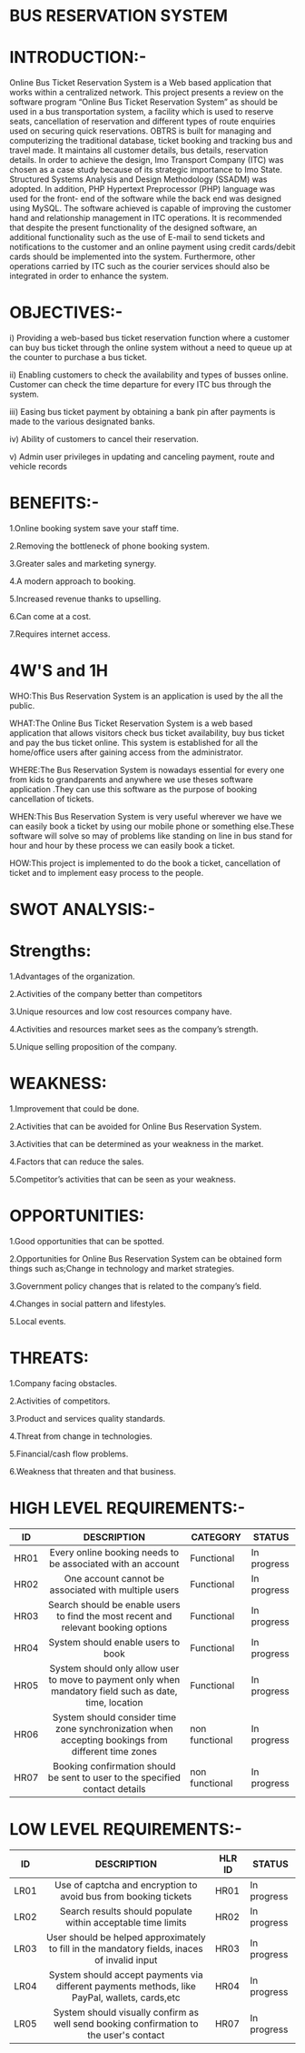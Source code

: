 # BUS RESERVATION SYSTEM
# INTRODUCTION:-
Online Bus Ticket Reservation System is a Web based application that works within a 
centralized network. This project presents a review on the software program “Online Bus Ticket 
Reservation System” as should be used in a bus transportation system, a facility which is used to 
reserve seats, cancellation of reservation and different types of route enquiries used on securing 
quick reservations. OBTRS is built for managing and computerizing the traditional database, 
ticket booking and tracking bus and travel made. It maintains all customer details, bus details, 
reservation details. In order to achieve the design, Imo Transport Company (ITC) was chosen as 
a case study because of its strategic importance to Imo State. Structured Systems Analysis and 
Design Methodology (SSADM) was adopted. In addition, PHP Hypertext Preprocessor (PHP) 
language was used for the front- end of the software while the back end was designed using 
MySQL. The software achieved is capable of improving the customer hand and relationship 
management in ITC operations. It is recommended that despite the present functionality of the 
designed software, an additional functionality such as the use of E-mail to send tickets and 
notifications to the customer and an online payment using credit cards/debit cards should be 
implemented into the system. Furthermore, other operations carried by ITC such as the courier 
services should also be integrated in order to enhance the system.

# OBJECTIVES:-
i) Providing a web-based bus ticket reservation function where a customer can 
buy bus ticket through the online system without a need to queue up at the 
counter to purchase a bus ticket.

ii) Enabling customers to check the availability and types of busses online. 
Customer can check the time departure for every ITC bus through the 
system.

iii) Easing bus ticket payment by obtaining a bank pin after payments is made to 
the various designated banks. 

iv) Ability of customers to cancel their reservation.

v) Admin user privileges in updating and canceling payment, route and vehicle 
records

# BENEFITS:-
1.Online booking system save your staff time.

2.Removing the bottleneck of phone booking system.

3.Greater sales and marketing synergy.

4.A modern approach to booking.

5.Increased revenue thanks to upselling.

6.Can come at a cost.

7.Requires internet access.

# 4W'S and 1H
WHO:This Bus Reservation System is an application is used by the all the public.

WHAT:The Online Bus Ticket Reservation System is a web based application that allows visitors check bus ticket availability, buy bus ticket and pay the bus ticket online.  This system is established for all the home/office users after gaining access from the administrator.

WHERE:The Bus Reservation System is nowadays essential for every one from kids to grandparents and anywhere we use theses software application .They can use this software as the purpose of booking cancellation of tickets.

WHEN:This Bus Reservation System is very useful wherever we have we can easily book a ticket by using our mobile phone or something else.These software will solve so may of problems like standing on line in bus stand for hour and hour by these process we can easily book a ticket.

HOW:This project is implemented to do the book a ticket, cancellation of ticket and to implement easy process to the people.

# SWOT ANALYSIS:-
# Strengths:

1.Advantages of the organization.

2.Activities of the company better than competitors

3.Unique resources and low cost resources company have.

4.Activities and resources market sees as the company’s strength.

5.Unique selling proposition of the company.

# WEAKNESS:

1.Improvement that could be done.

2.Activities that can be avoided for Online Bus Reservation System.

3.Activities that can be determined as your weakness in the market.

4.Factors that can reduce the sales.

5.Competitor’s activities that can be seen as your weakness.


# OPPORTUNITIES:

1.Good opportunities that can be spotted.

2.Opportunities for Online Bus Reservation System can be obtained form things such as;Change in technology and market strategies.

3.Government policy changes that is related to the company’s field.

4.Changes in social pattern and lifestyles.

5.Local events.

# THREATS:

1.Company facing obstacles.

2.Activities of competitors.

3.Product and services quality standards.

4.Threat from change in technologies.

5.Financial/cash flow problems.

6.Weakness that threaten and that business.

# HIGH LEVEL REQUIREMENTS:-

|  ID  |                                                DESCRIPTION                                               | CATEGORY       | STATUS      |
|:----:|:--------------------------------------------------------------------------------------------------------:|----------------|-------------|
| HR01 | Every online booking needs to be associated with an account                                              | Functional     | In progress |
| HR02 | One account cannot be associated with multiple users                                                     | Functional     | In progress |
| HR03 | Search should be enable users to find the most recent and relevant booking options                       | Functional     | In progress |
| HR04 | System should enable users to book                                                                       | Functional     | In progress |
| HR05 | System should only allow user to move to payment only when mandatory field such as date, time, location  | Functional     | In progress |
| HR06 | System should consider time zone synchronization when accepting bookings from different time zones       | non functional | In progress |
| HR07 | Booking confirmation should be sent to user to the specified contact details                             | non functional | In progress |
# LOW LEVEL REQUIREMENTS:-
|  ID  |                                          DESCRIPTION                                          | HLR ID | STATUS      |
|:----:|:---------------------------------------------------------------------------------------------:|--------|-------------|
| LR01 | Use of captcha and encryption to avoid bus from booking tickets                               | HR01   | In progress |
| LR02 | Search results should populate within acceptable time limits                                  | HR02   | In progress |
| LR03 | User should be helped approximately to fill in the mandatory fields, inaces of invalid input  | HR03   | In progress |
| LR04 | System should accept payments via different payments methods, like PayPal, wallets, cards,etc | HR04   | In progress |
| LR05 | System should visually confirm as well send booking confirmation to the user's contact        | HR07   | In progress |





